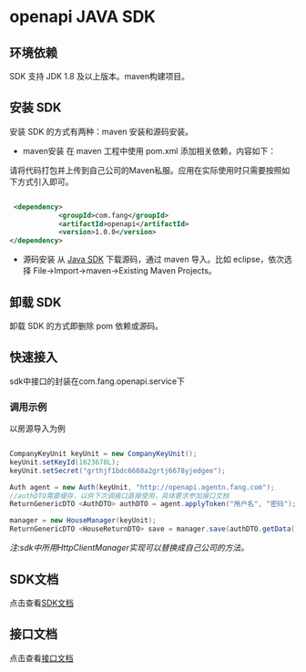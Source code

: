 # openapi JAVA SDK
## 环境依赖
SDK 支持 JDK  1.8 及以上版本。maven构建项目。

## 安装 SDK
安装 SDK 的方式有两种：maven 安装和源码安装。



- maven安装
在 maven 工程中使用 pom.xml 添加相关依赖，内容如下：

请将代码打包并上传到自己公司的Maven私服。应用在实际使用时只需要按照如下方式引入即可。

```xml

 <dependency>
            <groupId>com.fang</groupId>
            <artifactId>openapi</artifactId>
            <version>1.0.0</version>
</dependency>

```

- 源码安装
从 [Java SDK](https://github.com/fangjjy/openapi_sdk_java/releases) 下载源码，通过 maven 导入。比如 eclipse，依次选择 File->Import->maven->Existing Maven Projects。

## 卸载 SDK
卸载 SDK 的方式即删除 pom 依赖或源码。

## 快速接入
sdk中接口的封装在com.fang.openapi.service下

### 调用示例

以房源导入为例

```java

CompanyKeyUnit keyUnit = new CompanyKeyUnit();
keyUnit.setKeyId(1623678L);
keyUnit.setSecret("grthjf1bdc6668a2grtj6678yjedgee");

Auth agent = new Auth(keyUnit, "http://openapi.agentn.fang.com");
//authDTO需要缓存，以供下次调接口直接使用，具体要求参加接口文档
ReturnGenericDTO <AuthDTO> authDTO = agent.applyToken("用户名", "密码");

manager = new HouseManager(keyUnit);
ReturnGenericDTO <HouseReturnDTO> save = manager.save(authDTO.getData(), dto, PType.SFB);

```

*注:sdk中所用HttpClientManager实现可以替换成自己公司的方法。*

## SDK文档
点击查看[SDK文档](http://help.agent.fang.com/openapi/sdk/java/)

## 接口文档
点击查看[接口文档](https://github.com/fangjjy/openapi_document/wiki)